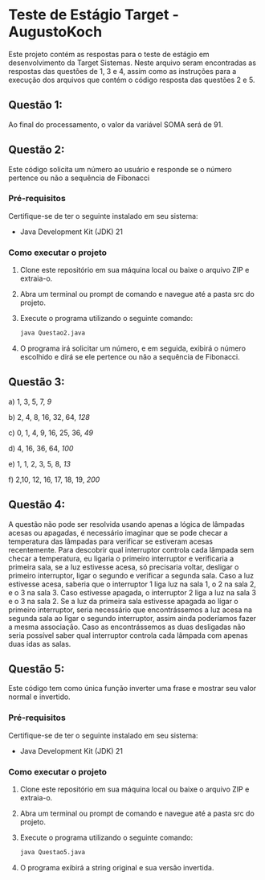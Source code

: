 # Teste de Estágio Target - AugustoKoch

Este projeto contém as respostas para o teste de estágio em desenvolvimento da Target Sistemas.
Neste arquivo seram encontradas as respostas das questões de 1, 3 e 4,
assim como as instruções para a execução dos arquivos que contém o código resposta das questões 2 e 5.

## Questão 1:
Ao final do processamento, o valor da variável SOMA será de 91.

## Questão 2:
Este código solicita um número ao usuário e responde se o número pertence ou não a sequência de Fibonacci

### Pré-requisitos
Certifique-se de ter o seguinte instalado em seu sistema:

- Java Development Kit (JDK) 21

### Como executar o projeto

1. Clone este repositório em sua máquina local ou baixe o arquivo ZIP e extraia-o.
2. Abra um terminal ou prompt de comando e navegue até a pasta src do projeto.
3. Execute o programa utilizando o seguinte comando:

   ```bash
   java Questao2.java

5. O programa irá solicitar um número, e em seguida, exibirá o número escolhido e dirá se ele pertence ou não a sequência de Fibonacci.

## Questão 3:
a) 1, 3, 5, 7, _9_

b) 2, 4, 8, 16, 32, 64, _128_

c) 0, 1, 4, 9, 16, 25, 36, _49_

d) 4, 16, 36, 64, _100_

e) 1, 1, 2, 3, 5, 8, _13_

f) 2,10, 12, 16, 17, 18, 19, _200_

## Questão 4:
A questão não pode ser resolvida usando apenas a lógica de lâmpadas acesas ou apagadas, é necessário imaginar que se pode checar a temperatura
das lâmpadas para verificar se estiveram acesas recentemente. Para descobrir qual interruptor controla cada lâmpada sem checar a temperatura,
eu ligaria o primeiro interruptor e verificaria a primeira sala, se a luz estivesse acesa, só precisaria voltar, desligar o primeiro interruptor,
ligar o segundo e verificar a segunda sala. Caso a luz estivesse acesa, saberia que o interruptor 1 liga luz na sala 1, o 2 na sala 2, e o 3 na sala 3.
Caso estivesse apagada, o interruptor 2 liga a luz na sala 3 e o 3 na sala 2. Se a luz da primeira sala estivesse apagada ao ligar o primeiro interruptor,
seria necessário que encontrássemos a luz acesa na segunda sala ao ligar o segundo interruptor, assim ainda poderíamos fazer a mesma associação.
Caso as encontrássemos as duas desligadas não seria possível saber qual interruptor controla cada lâmpada com apenas duas idas as salas. 


## Questão 5:
Este código tem como única função inverter uma frase e mostrar seu valor normal e invertido.

### Pré-requisitos
Certifique-se de ter o seguinte instalado em seu sistema:

- Java Development Kit (JDK) 21

### Como executar o projeto

1. Clone este repositório em sua máquina local ou baixe o arquivo ZIP e extraia-o.
2. Abra um terminal ou prompt de comando e navegue até a pasta src do projeto.
3. Execute o programa utilizando o seguinte comando:

   ```bash
   java Questao5.java

5. O programa exibirá a string original e sua versão invertida.
